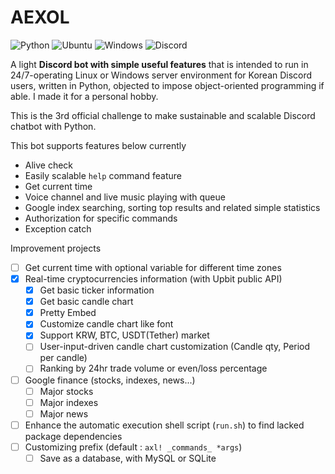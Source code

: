 # AEXOL


![Python](https://img.shields.io/badge/python-3670A0?style=for-the-badge&logo=python&logoColor=ffdd54)
![Ubuntu](https://img.shields.io/badge/Ubuntu-E95420?style=for-the-badge&logo=ubuntu&logoColor=white)
![Windows](https://img.shields.io/badge/Windows-0078D6?style=for-the-badge&logo=windows&logoColor=white)
![Discord](https://img.shields.io/badge/Discord-%235865F2.svg?style=for-the-badge&logo=discord&logoColor=white)
 
A light **Discord bot with simple useful features** that is intended to run in 24/7-operating Linux or Windows server environment for Korean Discord users, written in Python, objected to impose object-oriented programming if able. I made it for a personal hobby.

This is the 3rd official challenge to make sustainable and scalable Discord chatbot with Python.

This bot supports features below currently
 - Alive check
 - Easily scalable `help` command feature
 - Get current time
 - Voice channel and live music playing with queue
 - Google index searching, sorting top results and related simple statistics
 - Authorization for specific commands
 - Exception catch


Improvement projects
 - [ ] Get current time with optional variable for different time zones
 - [x] Real-time cryptocurrencies information (with Upbit public API)
     - [x] Get basic ticker information
     - [x] Get basic candle chart
     - [x] Pretty Embed
     - [x] Customize candle chart like font
     - [x] Support KRW, BTC, USDT(Tether) market
     - [ ] User-input-driven candle chart customization (Candle qty, Period per candle)
     - [ ] Ranking by 24hr trade volume or even/loss percentage
 - [ ] Google finance (stocks, indexes, news...)
     - [ ] Major stocks
     - [ ] Major indexes
     - [ ] Major news
 - [ ] Enhance the automatic execution shell script (`run.sh`) to find lacked package dependencies
 - [ ] Customizing prefix (default : `axl! _commands_ *args`)
     - [ ] Save as a database, with MySQL or SQLite
